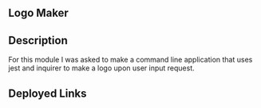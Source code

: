 ## Logo Maker

## Description

For this module I was asked to make a command line application that uses jest and inquirer to make a logo upon user input request.

## Deployed Links
